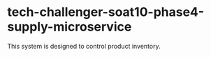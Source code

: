 # tech-challenger-soat10-phase4-supply-microservice
This system is designed to control product inventory.
